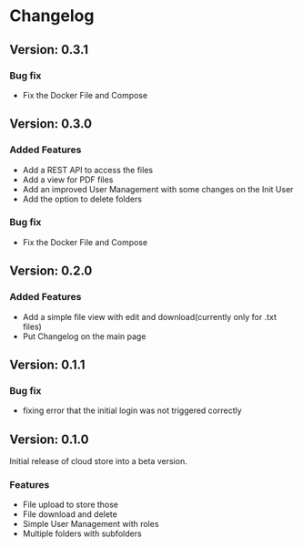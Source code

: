 # Changelog

## Version: 0.3.1

### Bug fix
- Fix the Docker File and Compose

## Version: 0.3.0

### Added Features
- Add a REST API to access the files
- Add a view for PDF files
- Add an improved User Management with some changes on the Init User
- Add the option to delete folders

### Bug fix
- Fix the Docker File and Compose

## Version: 0.2.0

### Added Features
- Add a simple file view with edit and download(currently only for .txt files)
- Put Changelog on the main page

## Version: 0.1.1

### Bug fix
- fixing error that the initial login was not triggered correctly

## Version: 0.1.0

Initial release of cloud store into a beta version.

### Features
- File upload to store those
- File download and delete
- Simple User Management with roles
- Multiple folders with subfolders
